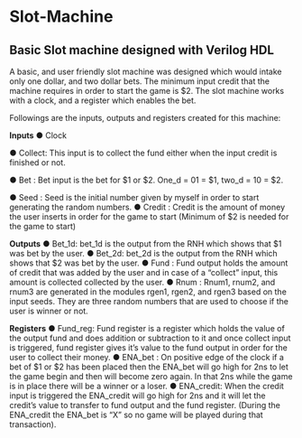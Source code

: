 # Slot-Machine
Basic Slot machine designed with Verilog HDL
---------------------------------------------
A basic, and user friendly slot machine was designed which would intake only one dollar, and
two dollar bets. The minimum input credit that the machine requires in order to start the game is
$2. The slot machine works with a clock, and a register which enables the bet. 

Followings are the inputs, outputs and registers created for this machine: 

**Inputs**
● Clock

● Collect: This input is to collect the fund either when the input credit is finished or not.

● Bet    : Bet input is the bet for $1 or $2. One_d = 01 = $1, two_d = 10 = $2.

● Seed   : Seed is the initial number given by myself in order to start generating the random numbers.
● Credit : Credit is the amount of money the user inserts in order for the game to start (Minimum of $2 is needed for the game to start)

**Outputs**
● Bet_1d: bet_1d is the output from the RNH which shows that $1 was bet by the user.
● Bet_2d: bet_2d is the output from the RNH which shows that $2 was bet by the user.
● Fund  : Fund output holds the amount of credit that was added by the user and in case of a “collect” input, this amount is collected collected by the user.
● Rnum  : Rnum1, rnum2, and rnum3 are generated in the modules rgen1, rgen2, and rgen3 based on the input seeds. They are three random numbers that are used to choose if           the user is winner or not. 

**Registers**
● Fund_reg: Fund register is a register which holds the value of the output fund and does addition or subtraction to it and once collect input is triggered, fund                     register gives it’s value to the fund output in order for the user to collect their money.
● ENA_bet : On positive edge of the clock if a bet of $1 or $2 has been placed then the ENA_bet will go high for 2ns to let the game begin and then will become zero                 again. In that 2ns while the game is in place there will be a winner or a loser.
● ENA_credit: When the credit input is triggered the ENA_credit will go high for 2ns and it will let the credit’s value to transfer to fund output and the fund register.               (During the ENA_credit the ENA_bet is “X” so no game will be played during that transaction). 


